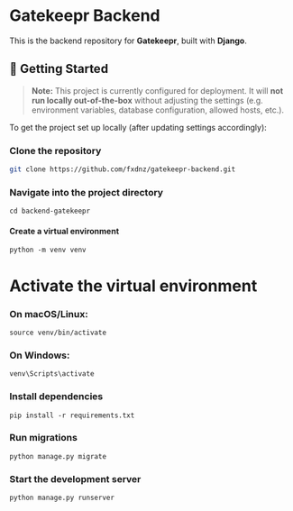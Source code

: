# Gatekeepr Backend

This is the backend repository for **Gatekeepr**, built with **Django**.

## 🚀 Getting Started

> **Note:** This project is currently configured for deployment. It will **not run locally out-of-the-box** without adjusting the settings (e.g. environment variables, database configuration, allowed hosts, etc.).

To get the project set up locally (after updating settings accordingly):

### Clone the repository
```bash
git clone https://github.com/fxdnz/gatekeepr-backend.git
``` 
### Navigate into the project directory
```
cd backend-gatekeepr
```
#### Create a virtual environment
```
python -m venv venv
```
# Activate the virtual environment
### On macOS/Linux:
```
source venv/bin/activate
```
### On Windows:
```
venv\Scripts\activate
```
### Install dependencies
```
pip install -r requirements.txt
```
### Run migrations
```
python manage.py migrate
```
### Start the development server
```
python manage.py runserver
```
